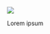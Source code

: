 ![](https://raw.githubusercontent.com/kmaasrud/kodb/rewrite-in-go/doc/assets/card_header.png")

Lorem ipsum
